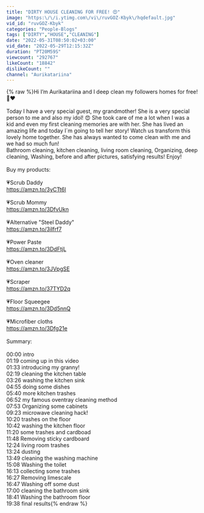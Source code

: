 ```yaml
---
title: "DIRTY HOUSE CLEANING FOR FREE! 😍"
image: "https:\/\/i.ytimg.com\/vi\/ruvGOZ-Kbyk\/hqdefault.jpg"
vid_id: "ruvGOZ-Kbyk"
categories: "People-Blogs"
tags: ["DIRTY","HOUSE","CLEANING"]
date: "2022-05-31T08:50:02+03:00"
vid_date: "2022-05-29T12:15:32Z"
duration: "PT20M59S"
viewcount: "292767"
likeCount: "18842"
dislikeCount: ""
channel: "Aurikatariina"
---
```

{% raw %}Hi I’m Aurikatariina and I deep clean my followers homes for free! 🥰❤️<br /><br />Today I have a very special guest, my grandmother! She is a very special person to me and also my idol! 😍 She took care of me a lot when I was a kid and even my first cleaning memories are with her. She has lived an amazing life and today I´m going to tell her story! Watch us transform this lovely home together. She has always wanted to come clean with me and we had so much fun!<br />Bathroom cleaning, kitchen cleaning, living room cleaning, Organizing, deep cleaning, Washing, before and after pictures, satisfying results! Enjoy!<br /><br />Buy my products: <br /><br />💗Scrub Daddy<br /><a rel="nofollow" target="blank" href="https://amzn.to/3yCTt6l">https://amzn.to/3yCTt6l</a><br /><br />💗Scrub Mommy<br /><a rel="nofollow" target="blank" href="https://amzn.to/3DfvUkn">https://amzn.to/3DfvUkn</a><br /><br />💗Alternative &quot;Steel Daddy&quot;<br /><a rel="nofollow" target="blank" href="https://amzn.to/3iIfrf7">https://amzn.to/3iIfrf7</a><br /><br />💗Power Paste<br /><a rel="nofollow" target="blank" href="https://amzn.to/3DdFtjL">https://amzn.to/3DdFtjL</a><br /><br />💗Oven cleaner<br /><a rel="nofollow" target="blank" href="https://amzn.to/3JVpgSE">https://amzn.to/3JVpgSE</a><br /><br />💗Scraper<br /><a rel="nofollow" target="blank" href="https://amzn.to/37TYD2q">https://amzn.to/37TYD2q</a><br /><br />💗Floor Squeegee<br /><a rel="nofollow" target="blank" href="https://amzn.to/3Dd5nnQ">https://amzn.to/3Dd5nnQ</a><br /><br />💗Microfiber cloths<br /><a rel="nofollow" target="blank" href="https://amzn.to/3Dfg21e">https://amzn.to/3Dfg21e</a><br /><br />Summary:<br /><br />00:00 intro<br />01:19 coming up in this video<br />01:33 introducing my granny!<br />02:19 cleaning the kitchen table<br />03:26 washing the kitchen sink<br />04:55 doing some dishes<br />05:40 more kitchen trashes<br />06:52 my famous oventray cleaning method<br />07:53 Organizing some cabinets<br />09:23 microwave cleaning hack!<br />10:20 trashes on the floor<br />10:42 washing the kitchen floor<br />11:20 some trashes and cardboad<br />11:48 Removing sticky cardboard<br />12:24 living room trashes<br />13:24 dusting<br />13:49 cleaning the washing machine<br />15:08 Washing the toilet<br />16:13 collecting some trashes<br />16:27 Removing limescale<br />16:47 Washing off some dust<br />17:00 cleaning the bathroom sink<br />18:41 Washing the bathroom floor<br />19:38 final results{% endraw %}
